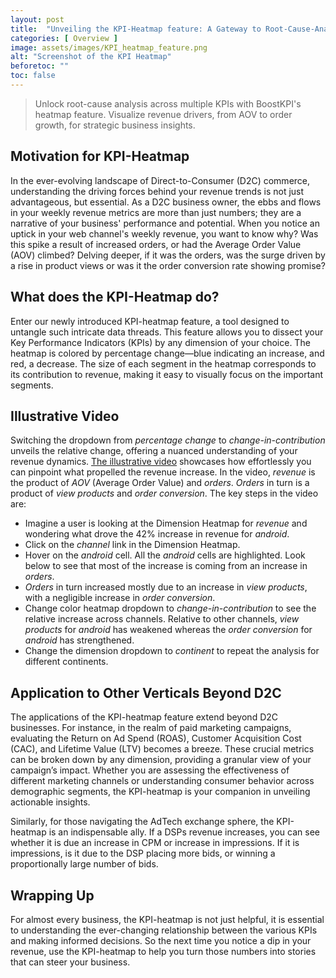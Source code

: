 ```yaml
---
layout: post
title:  "Unveiling the KPI-Heatmap feature: A Gateway to Root-Cause-Analysis among KPIs"
categories: [ Overview ]
image: assets/images/KPI_heatmap_feature.png
alt: "Screenshot of the KPI Heatmap"
beforetoc: ""
toc: false
---
```

>Unlock root-cause analysis across multiple KPIs with BoostKPI's heatmap feature. Visualize revenue drivers, from AOV to order growth, for strategic business insights.

## Motivation for KPI-Heatmap
In the ever-evolving landscape of Direct-to-Consumer (D2C) commerce, understanding the driving forces behind your revenue trends is not just advantageous, but essential. As a D2C business owner, the ebbs and flows in your weekly revenue metrics are more than just numbers; they are a narrative of your business' performance and potential. When you notice an uptick in your web channel's weekly revenue, you want to know why? Was this spike a result of increased orders, or had the Average Order Value (AOV) climbed? Delving deeper, if it was the orders, was the surge driven by a rise in product views or was it the order conversion rate showing promise?

## What does the KPI-Heatmap do?
Enter our newly introduced KPI-heatmap feature, a tool designed to untangle such intricate data threads. This feature allows you to dissect your Key Performance Indicators (KPIs) by any dimension of your choice. The heatmap is colored by percentage change—blue indicating an increase, and red, a decrease. The size of each segment in the heatmap corresponds to its contribution to revenue, making it easy to visually focus on the important segments.

## Illustrative Video

Switching the dropdown from *percentage change* to *change-in-contribution* unveils the relative change, offering a nuanced understanding of your revenue dynamics. [The illustrative video](https://www.youtube.com/watch?v=18SxeqDdXXE) showcases how effortlessly you can pinpoint what propelled the revenue increase. In the video, *revenue* is the product of *AOV* (Average Order Value) and *orders*. *Orders* in turn is a product of *view products* and *order conversion*.  The key steps in the video are:
- Imagine a user is looking at the Dimension Heatmap for *revenue* and wondering what drove the 42% increase in revenue for *android*.
- Click on the *channel* link in the Dimension Heatmap.
- Hover on the *android* cell. All the *android* cells are highlighted. Look below to see that most of the increase is coming from an increase in *orders*.
- *Orders* in turn increased mostly due to an increase in *view products*, with a negligible increase in *order conversion*.
- Change color heatmap dropdown to *change-in-contribution* to see the relative increase across channels. Relative to other channels, *view products* for *android* has weakened whereas the *order conversion* for *android* has strengthened.
- Change the dimension dropdown to *continent* to repeat the analysis for different continents.

## Application to Other Verticals Beyond D2C

The applications of the KPI-heatmap feature extend beyond D2C businesses. For instance, in the realm of paid marketing campaigns, evaluating the Return on Ad Spend (ROAS), Customer Acquisition Cost (CAC), and Lifetime Value (LTV) becomes a breeze. These crucial metrics can be broken down by any dimension, providing a granular view of your campaign’s impact. Whether you are assessing the effectiveness of different marketing channels or understanding consumer behavior across demographic segments, the KPI-heatmap is your companion in unveiling actionable insights.

Similarly, for those navigating the AdTech exchange sphere, the KPI-heatmap is an indispensable ally. If a DSPs revenue increases, you can see whether it is due an increase in CPM or increase in impressions. If it is impressions, is it due to the DSP placing more bids, or winning a proportionally large number of bids.

## Wrapping Up

For almost every business, the KPI-heatmap is not just helpful, it is essential to understanding the ever-changing relationship between the various KPIs and making informed decisions. So the next time you notice a dip in your revenue, use the KPI-heatmap to help you turn those numbers into stories that can steer your business.
